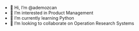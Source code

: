 - 👋 Hi, I’m @ademozcan
- 👀 I’m interested in Product Management
- 🌱 I’m currently learning Python
- 💞️ I’m looking to collaborate on Operation Research Systems
